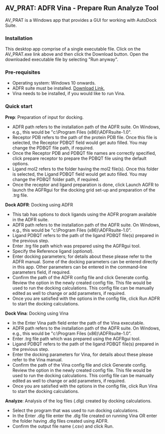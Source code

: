 ## AV_PRAT: ADFR Vina - Prepare Run Analyze Tool
AV_PRAT is a Windows app that provides a GUI for working with AutoDock Suite. 

### Installation
This desktop app comprise of a single executable file. Click on the AV_PRAT.exe link above and then click the Download button. Open the downloaded executable file by selecting "Run anyway".

### Pre-requisites
* Operating system: Windows 10 onwards.
* ADFR suite must be installed. [Download Link.](https://ccsb.scripps.edu/adfr/downloads/)
* Vina needs to be installed, if you would like to run Vina.

### Quick start
**Prep**: Preparation of input for docking. 
* ADFR path refers to the installation path of the ADFR suite. On Windows, e.g., this would be "c:\Program Files (x86)\ADFRsuite-1.0".
* Receptor PDB refers to the path of the protein PDB file. Once this file is selected, the Receptor PDBQT field would get auto filled. You may change the PDBQT file path, if required.
* Once the Receptor PDB and PDBQT file names are correctly specified, click prepare receptor to prepare the PDBQT file using the default options. 
* Ligand mol2 refers to the folder having the mol2 file(s). Once this folder is selected, the Ligand PDBQT field would get auto filled. You may change the PDBQT folder path, if required.
* Once the receptor and ligand preparation is done, click Launch AGFR to launch the AGFRgui for the docking grid set-up and preparation of the .trg file. 

**Dock ADFR**: Docking using ADFR
* This tab has options to dock ligands using the ADFR program available in the ADFR suite. 
* ADFR path refers to the installation path of the ADFR suite. On Windows, e.g., this would be "c:\Program Files (x86)\ADFRsuite-1.0".
* Ligand PDBQT refers to the path of the ligand PDBQT file(s) prepared in the previous step.
* Enter .trg file path which was prepared using the AGFRgui tool.
* Specify the Reference ligand (_optional_).
* Enter docking parameters; for details about these please refer to the ADFR manual. Some of the docking parameters can be entered directly in this app. Other parameters can be entered in the command-line parameters field, if required.
* Confirm the path of the ADFR config file and click Generate config. Review the option in the newly created config file. This file would be used to run the docking calculations. This config file can be manually edited as well to change or add parameters, if required. 
* Once you are satisfied with the options in the config file, click Run ADFR to start the docking calculations. 

**Dock Vina**: Docking using Vina
* In the Enter Vina path field enter the path of the Vina executable. 
* ADFR path refers to the installation path of the ADFR suite. On Windows, e.g., this would be "c:\Program Files (x86)\ADFRsuite-1.0".
* Enter .trg file path which was prepared using the AGFRgui tool.
* Ligand PDBQT refers to the path of the ligand PDBQT file(s) prepared in the previous step.
* Enter the docking parameters for Vina, for details about these please refer to the Vina manual.
* Confirm the path of the Vina config file and click Generate config. Review the option in the newly created config file. This file would be used to run the docking calculations. This config file can be manually edited as well to change or add parameters, if required.
 * Once you are satisfied with the options in the config file, click Run Vina to start the docking calculations. 

**Analyze**: Analysis of the log files (.dlg) created by docking calculations. 
* Select the program that was used to run docking calculations. 
* In the Enter .dlg file enter the .dlg file created on running Vina OR enter the folder having .dlg files created using ADFR. 
* Confirm the output file name (.csv) and click Run.
